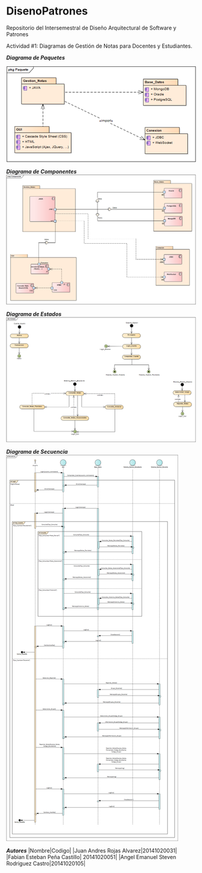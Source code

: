 # DisenoPatrones
Repositorio del Intersemestral de Diseño Arquitectural de Software y Patrones

Actividad #1:
Diagramas de Gestión de Notas para Docentes y Estudiantes.

***Diagrama de Paquetes***

![Diagrama De Paquetes](https://github.com/JuanARojasA/DisenoPatrones/blob/master/Tarea%201-%20Ejercicio%20de%20Modelado%20Gestion%20de%20Notas/Paquete.png)

***Diagrama de Componentes***
![Diagrama de Componentes](https://github.com/JuanARojasA/DisenoPatrones/blob/master/Tarea%201-%20Ejercicio%20de%20Modelado%20Gestion%20de%20Notas/Componente.png)

***Diagrama de Estados***
![Diagrama de Estado](https://github.com/JuanARojasA/DisenoPatrones/blob/master/Tarea%201-%20Ejercicio%20de%20Modelado%20Gestion%20de%20Notas/Estado.png)

***Diagrama de Secuencia***
![Diagrama de Secuencia](https://github.com/JuanARojasA/DisenoPatrones/blob/master/Tarea%201-%20Ejercicio%20de%20Modelado%20Gestion%20de%20Notas/Secuencia.png)

***Autores***
|Nombre|Codigo|
|Juan Andres Rojas Alvarez|20141020031|
|Fabian Esteban Peña Castillo| 20141020051|
|Angel Emanuel Steven Rodriguez Castro|20141020105|
